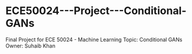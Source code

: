 # ECE50024---Project---Conditional-GANs
Final Project for ECE 50024 - Machine Learning 
Topic: Conditional GANs 
Owner: Suhaib Khan
